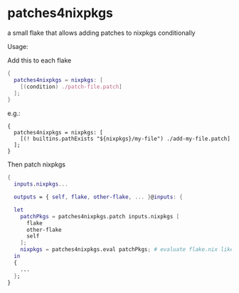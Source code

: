 # patches4nixpkgs

a small flake that allows adding patches to nixpkgs conditionally

Usage:

Add this to each flake

```nix
{
  patches4nixpkgs = nixpkgs: [
    [(condition) ./patch-file.patch]
  ];
}
```

e.g.:

```
{
  patches4nixpkgs = nixpkgs: [
    [(! builtins.pathExists "${nixpkgs}/my-file") ./add-my-file.patch]
  ];
}
```

Then patch nixpkgs

```nix
{
  inputs.nixpkgs...

  outputs = { self, flake, other-flake, ... }@inputs: {

  let
    patchPkgs = patches4nixpkgs.patch inputs.nixpkgs [
      flake
      other-flake
      self
    ];
    nixpkgs = patches4nixpkgs.eval patchPkgs; # evaluate flake.nix like it wasn't patched
  in
  {
    ...
  };
}
```
